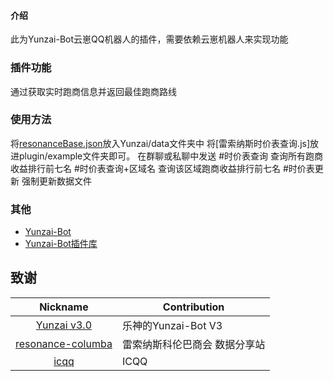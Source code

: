 #### 介绍
此为Yunzai-Bot云崽QQ机器人的插件，需要依赖云崽机器人来实现功能

### 插件功能
通过获取实时跑商信息并返回最佳跑商路线

### 使用方法
将[resonanceBase.json](resonanceBase.json)放入Yunzai/data文件夹中
将[雷索纳斯时价表查询.js]放进plugin/example文件夹即可。
在群聊或私聊中发送 
#时价表查询  查询所有跑商收益排行前七名
#时价表查询+区域名  查询该区域跑商收益排行前七名
#时价表更新   强制更新数据文件


### 其他
* [Yunzai-Bot](https://github.com/Le-niao/Yunzai-Bot)
* [Yunzai-Bot插件库](https://github.com/HiArcadia/Yunzai-Bot-plugins-index)

## 致谢

|                           Nickname                            | Contribution     |
|:-------------------------------------------------------------:|------------------|
|      [Yunzai v3.0](https://gitee.com/le-niao/Yunzai-Bot)      | 乐神的Yunzai-Bot V3 |
| [resonance-columba](https://github.com/NathanKun/resonance-columba) | 雷索纳斯科伦巴商会 数据分享站             |
| [icqq](https://github.com/icqqjs/icqq) | ICQQ             |